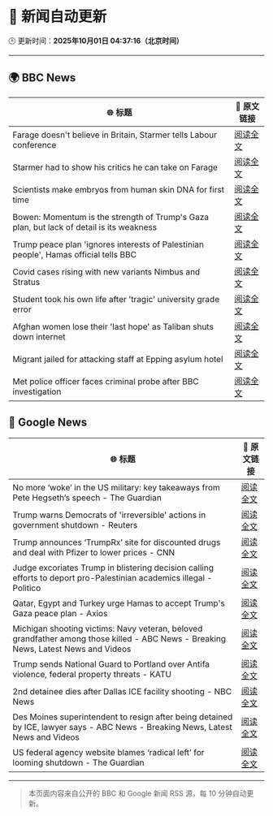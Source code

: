 # 🧠 新闻自动更新

🕒 更新时间：**2025年10月01日 04:37:16（北京时间）**

---

## 🌍 BBC News

| 🌐 标题 | 🔗 原文链接 |
|--------|-------------|
| Farage doesn't believe in Britain, Starmer tells Labour conference | [阅读全文](https://www.bbc.com/news/articles/c749vy43l74o?at_medium=RSS&at_campaign=rss) |
| Starmer had to show his critics he can take on Farage | [阅读全文](https://www.bbc.com/news/articles/cpw1jwdlz7lo?at_medium=RSS&at_campaign=rss) |
| Scientists make embryos from human skin DNA for first time | [阅读全文](https://www.bbc.com/news/articles/c4g2vyee0zlo?at_medium=RSS&at_campaign=rss) |
| Bowen: Momentum is the strength of Trump's Gaza plan, but lack of detail is its weakness | [阅读全文](https://www.bbc.com/news/articles/cn829deeje3o?at_medium=RSS&at_campaign=rss) |
| Trump peace plan 'ignores interests of Palestinian people', Hamas official tells BBC | [阅读全文](https://www.bbc.com/news/articles/cx2j97jldkmo?at_medium=RSS&at_campaign=rss) |
| Covid cases rising with new variants Nimbus and Stratus | [阅读全文](https://www.bbc.com/news/articles/c3rv3y9jnryo?at_medium=RSS&at_campaign=rss) |
| Student took his own life after 'tragic' university grade error | [阅读全文](https://www.bbc.com/news/articles/cy5016evdp2o?at_medium=RSS&at_campaign=rss) |
| Afghan women lose their 'last hope' as Taliban shuts down internet | [阅读全文](https://www.bbc.com/news/articles/c98dmq03n92o?at_medium=RSS&at_campaign=rss) |
| Migrant jailed for attacking staff at Epping asylum hotel | [阅读全文](https://www.bbc.com/news/articles/c4gzxv7lxw8o?at_medium=RSS&at_campaign=rss) |
| Met police officer faces criminal probe after BBC investigation | [阅读全文](https://www.bbc.com/news/articles/cx2j9vwvz71o?at_medium=RSS&at_campaign=rss) |

## 📰 Google News

| 🌐 标题 | 🔗 原文链接 |
|--------|-------------|
| No more ‘woke’ in the US military: key takeaways from Pete Hegseth’s speech - The Guardian | [阅读全文](https://news.google.com/rss/articles/CBMigwFBVV95cUxPN0lzRjFYUWxYTnBCSGctcG5TekVnbEJrdWduUTF0OURMbk5CRGE0cjZCOG12MC10YlB3Z3ZxZlBMcFNHb3hEbEM1eFN3dFRRMTZMYkt3MEVveE8yaGY2U3lUM1ViTjhiaHp6TEJZX2lfUENQZW5OWjNsUDBNTUFKYUZPOA?oc=5) |
| Trump warns Democrats of 'irreversible' actions in government shutdown - Reuters | [阅读全文](https://news.google.com/rss/articles/CBMimgFBVV95cUxNdXNiQy1vWWJVRTRYNDVGMThzQ19TTktZbi1tUlZ4S0NjZnFWVDZwbjZNMEFEblhKd0l3VUJjUFVnMk5iWk5lRk5PYU1xQWVOYmtMZC1mZTlQbjR6S0RZNHpyelAwdGZlOHRtc3l2a1VfV2pJQ041dEdYOTdrd2pFcnN0TFBhUGwtZEc5Tl83ZVNBSkZrUDNueG13?oc=5) |
| Trump announces ‘TrumpRx’ site for discounted drugs and deal with Pfizer to lower prices - CNN | [阅读全文](https://news.google.com/rss/articles/CBMickFVX3lxTFBHdmZZN25DQkptdXpzNE92Q0s4dzlOTVAzNmlkUEZ5d2JGWWdsTDhmcktsUVVMcTRrQklEV015Szg5eDEzZndTbFJRRDMyUzNNVFZnenEzUC1LUEVxRWx5UnFpMWItSWhtUnkyX3dyOGNUUQ?oc=5) |
| Judge excoriates Trump in blistering decision calling efforts to deport pro-Palestinian academics illegal - Politico | [阅读全文](https://news.google.com/rss/articles/CBMinwFBVV95cUxQcHhvb3I1VnZUSVExa2hMUmtOT1c4M08zWDlvQWtOTnpXTTRQY01OZTBrQ2pPcHVBVkxsQnJnekhqeVRJM0ZaNUN5THNBZ2N4UjJJUnU5VE1lOWpKSXRBUzBPbno2SnlCWjl0RWRvV0pmS0ctYkFLVGsxbXJOVUhNb3ZCekpncGdaeGhGOGNEUTZUU0NoMjZMNXVncDgyenM?oc=5) |
| Qatar, Egypt and Turkey urge Hamas to accept Trump's Gaza peace plan - Axios | [阅读全文](https://news.google.com/rss/articles/CBMiigFBVV95cUxOeHlpLWZjbFpUazZha2YxampoeWJfUktad1haSV9tMC1LdTZjNVdqUkR1OElXbmxkeG9uODl3MGlMUFBuTDlwQnJPbzRpMG02MGdKakVDcjUzY1RoVFFSVTlYcC1VSTl5dFYwUDNCTlVkOXZnTUJhZjRuNWxjdGJULU1MODFjRWNKaGc?oc=5) |
| Michigan shooting victims: Navy veteran, beloved grandfather among those killed - ABC News - Breaking News, Latest News and Videos | [阅读全文](https://news.google.com/rss/articles/CBMijwFBVV95cUxQZ1lqSVhIS2JkWnVJTk82QWpRMEVDdWpXaHF6VEFvVjNiZWtDWFlRR3VIR1NsUkFpUnRWaUUzRGM0N2ZxTEx2aG14dDJQVno3Uk9jT3dVT3RXQks3NGpaTXRvTnR6LXczenhHaHdfa0JJaGVScktDUHRNM0JMUUpaTHdzSWFZNWdhWDZhbDdiMNIBlAFBVV95cUxQdzN5WENaeXZuY1RnZ1J6VFlxVDdfWGpJTnltcEZxY0FoREgteXVlZV9HckJEWUZua213RzFDZ0J6dGNoU2szTk83TkpSd0kwN1gtXzJqNFY5LUl1QlZ6VC1qeUUtZzY2ZlZ1S2dpTEktS083N0JFNzlxZ081RnA0cTRFTkoxdVdnY2RYeU5rN2JNbEJB?oc=5) |
| Trump sends National Guard to Portland over Antifa violence, federal property threats - KATU | [阅读全文](https://news.google.com/rss/articles/CBMijAJBVV95cUxOUUlDUTZlT0dUM0ZUWk5DZ1A0N04zbDVmQ3JvbGZiYTlwUlN6WlZSU1ZQbllSSW5OeTNLaXZzNzRkSzVOcUdpU2plSXJNM1ZINTc4OThzdnNPaWFMUjU2WXRmdDF6NkNiazZHN2NiTHNVb0RSb0lsSG9oRDlxYVhGblNULUE1UUR5cHlkMmdoR3hRWFlpOWlac1VsZU1LVkUxNmY0UHlremhLUV9vQUoxM1JaUTFkc1B6bDRsdFpGVEZMck8tZUhpMXRSWVZoX0xyS0lxSldsdnJxSERlWW1tc2xzejhKRjJIYjZtbEZ6NGZHQkNDMTk0bnNHc1JieDFHU05teWZYaDZZSjRn?oc=5) |
| 2nd detainee dies after Dallas ICE facility shooting - NBC News | [阅读全文](https://news.google.com/rss/articles/CBMimgFBVV95cUxOWHgybVE3WkpXTUEyRWFkVkdOYmFfMEJsWHZnTnhiT2pteFhxenNWQ3F1VC1zLWdKNUoyN3p3Qm1sX3B6Q19kMW9Sa0lvalY4N0NjTkVJZjRBT05HaTloNllzZUpNcUxBWVJiSjNZblVHX05PZkRFRWFFZDRnNE1mSlJVZmZDazl4d0lPVDFVMHRXZnE0Nld6Tnh30gFWQVVfeXFMTmx0TzNnUTA0Mmc1NDFxdlJvUVNlMzRDTFN0YmNwaElLZnZMdUZ5ZEdTRnlBMUNyQWEzOVhWaXp5UndwaExCb3gxYXZkQnM3N1ROUDNGV1E?oc=5) |
| Des Moines superintendent to resign after being detained by ICE, lawyer says - ABC News - Breaking News, Latest News and Videos | [阅读全文](https://news.google.com/rss/articles/CBMipgFBVV95cUxPbXFmU1dMUnNwMDNXaEsxdjY0eUhRcVZrdFdiQ2hMRGNRV2lnNlRMOWdXZnMyNWx2WkVMeHhQSFpTSlMwQ1g5eWJabnJ4TEhkdWhXVmQ2bDRtTXdCd2k5dERWQ1VkQ1hvSVJHUE9MbzlBcDJpOE9pVHVpSVdJeXotRG5vbkFnS2EtSENYa3Rad0ZKOUpUWERrcUNTd0EtZmppdm1WLXF30gGrAUFVX3lxTFBPNm9sUVdCRHVNQ0tLU3lERkJiY0RPZzdZZXhvQUNFeXdCb25URHVwYWh5VnFxQ1FfM1N6TEFkaHgzemUyMy1yeXFkMTZIT2hsMWpCQjZCcUtyT05iSDJNdzhCVkZNVWYwTHQ4ZmlTYnBlX1JwdVlPX3lIV1dRbjhRVnhoYWoya3FndXc0SDAxc3hRemh5TXhWSVlxLVBDVlE0b09ZRGk3MFpQUQ?oc=5) |
| US federal agency website blames ‘radical left’ for looming shutdown - The Guardian | [阅读全文](https://news.google.com/rss/articles/CBMijwFBVV95cUxPSjZGZFRicmFzUV8tcXU5QVRodWxnUmlSYU1reGczVFdIUjNBenlIeUc5amZBSnBScnZIVU8yajNNUFgzOGdnNmFFd1ZLRFhaSmduYV9CRThoSXg4SXNnQmpGbVdFenhacGM0M2stR0tzSTV2alYwblRDa2FuN21JVFp2TmhlaU43c1RfcWhFSQ?oc=5) |

---
> 本页面内容来自公开的 BBC 和 Google 新闻 RSS 源，每 10 分钟自动更新。